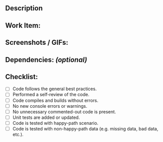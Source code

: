 ## Description
<!-- A short description of the changes introduced in the PR -->


## Work Item:
<!-- JIRA Item, etc. -->


## Screenshots / GIFs:
<!-- Attach Test Screenshots or GIFs, If necessary, Add Mobile and Desktop Versions -->


## Dependencies: _(optional)_
<!-- List any new dependencies added or existing dependencies updated in this PR. These can be dependency with the Back-end or other teams -->


## Checklist:
- [ ] Code follows the general best practices.
- [ ] Performed a self-review of the code.
- [ ] Code compiles and builds without errors.
- [ ] No new console errors or warnings.
- [ ] No unnecessary commented-out code is present.
- [ ] Unit tests are added or updated.
- [ ] Code is tested with happy-path scenario.
- [ ] Code is tested with non-happy-path data (e.g. missing data, bad data, etc.).